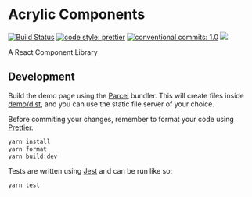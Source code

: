 # Acrylic Components

[![Build Status](https://vincentofearth.visualstudio.com/Acrylic/_apis/build/status/Acrylic-CI?branchName=master)](https://vincentofearth.visualstudio.com/Acrylic/_build/latest?definitionId=1?branchName=master)
[![code style: prettier](https://img.shields.io/badge/code_style-prettier-ff69b4.svg?style=flat)](https://prettier.io/)
[![conventional commits: 1.0](https://img.shields.io/badge/conventional%20commits-1.0-green.svg)](https://conventionalcommits.org)
[![](https://img.shields.io/github/license/vincentfiestada/acrylic.svg)](https://github.com/vincentfiestada/acrylic/blob/master/LICENSE)

A React Component Library

## Development

Build the demo page using the [Parcel](https://parceljs.org/) bundler. This will create files inside [demo/dist](), and you can use the static file server of your choice.

Before commiting your changes, remember to format your code using [Prettier](https://prettier.io/).

```sh
yarn install
yarn format
yarn build:dev
```

Tests are written using [Jest](https://jestjs.io/) and can be run like so:

```sh
yarn test
```
